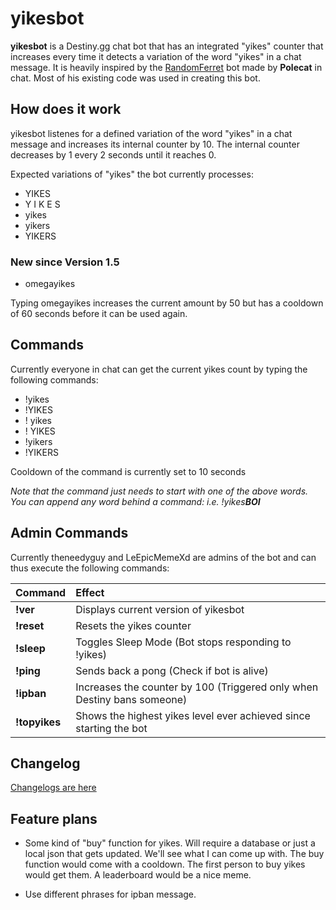 # yikesbot

**yikesbot** is a Destiny.gg chat bot that has an integrated "yikes" counter that increases every time it detects a variation of the word "yikes" in a chat message. It is heavily inspired by the [RandomFerret](https://github.com/voloshink/FerretBot) bot made by **Polecat** in chat. Most of his existing code was used in creating this bot.

## How does it work

yikesbot listenes for a defined variation of the word "yikes" in a chat message and increases its internal counter by 10. The internal counter decreases by 1 every 2 seconds until it reaches 0.

Expected variations of "yikes" the bot currently processes:

- YIKES
- Y I K E S
- yikes
- yikers
- YIKERS

### New since Version 1.5

- omegayikes

Typing omegayikes increases the current amount by 50 but has a cooldown of 60 seconds before it can be used again.

## Commands

Currently everyone in chat can get the current yikes count by typing the following commands:

- !yikes
- !YIKES
- ! yikes
- ! YIKES
- !yikers
- !YIKERS

Cooldown of the command is currently set to 10 seconds

*Note that the command just needs to start with one of the above words. You can append any word behind a command: i.e. !yikes**BOI***

## Admin Commands

Currently theneedyguy and LeEpicMemeXd are admins of the bot and can thus execute the following commands:

| Command       | Effect                                                                  |
| ----------    |:----------------------------------------------------------------------- |
| **!ver**      | Displays current version of yikesbot                                    |
| **!reset**    | Resets the yikes counter                                                |
| **!sleep**    | Toggles Sleep Mode (Bot stops responding to !yikes)                     |
| **!ping**     | Sends back a pong (Check if bot is alive)                               |
| **!ipban**    | Increases the counter by 100 (Triggered only when Destiny bans someone) |
| **!topyikes** | Shows the highest yikes level ever achieved since starting the bot      |

## Changelog

[Changelogs are here](https://github.com/theneedyguy/yikesbot/blob/master/CHANGELOG.md)

## Feature plans

- Some kind of "buy" function for yikes. Will require a database or just a local json that gets updated. We'll see what I can come up with.
The buy function would come with a cooldown. The first person to buy yikes would get them. A leaderboard would be a nice meme.

- Use different phrases for ipban message.
